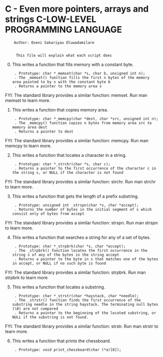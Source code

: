 # C - Even more pointers, arrays and strings C-LOW-LEVEL PROGRAMMING LANGUAGE


		Author: Oseni Sakariyau Oluwadamilare


	     This file will explain what each script does


0. This writes a function that fills memory with a constant byte.

    	. Prototype: char *_memset(char *s, char b, unsigned int n);
    	. The _memset() function fills the first n bytes of the memory area pointed to by s with the constant byte b
    	. Returns a pointer to the memory area s

FYI: The standard library provides a similar function: memset. Run man memset to learn more.


1. This writes a function that copies memory area.

    	. Prototype: char *_memcpy(char *dest, char *src, unsigned int n);
    	. The _memcpy() function copies n bytes from memory area src to memory area dest
    	. Returns a pointer to dest

FYI: The standard library provides a similar function: memcpy. Run man memcpy to learn more.


2. This writes a function that locates a character in a string.

    	. Prototype: char *_strchr(char *s, char c);
    	. Returns a pointer to the first occurrence of the character c in the string s, or NULL if the character is not found

FYI: The standard library provides a similar function: strchr. Run man strchr to learn more.


3. This writes a function that gets the length of a prefix substring.

    	. Prototype: unsigned int _strspn(char *s, char *accept);
    	. Returns the number of bytes in the initial segment of s which consist only of bytes from accept

FYI: The standard library provides a similar function: strspn. Run man strspn to learn more.


4. This writes a function that searches a string for any of a set of bytes.

    	. Prototype: char *_strpbrk(char *s, char *accept);
    	. The _strpbrk() function locates the first occurrence in the string s of any of the bytes in the string accept
    	. Returns a pointer to the byte in s that matches one of the bytes in accept, or NULL if no such byte is found

FYI: The standard library provides a similar function: strpbrk. Run man strpbrk to learn more


5. This writes a function that locates a substring.

    	. Prototype: char *_strstr(char *haystack, char *needle);
    	. The _strstr() function finds the first occurrence of the substring needle in the string haystack. The terminating null bytes (\0) are not compared
    	. Returns a pointer to the beginning of the located substring, or NULL if the substring is not found.

FYI: The standard library provides a similar function: strstr. Run man strstr to learn more.


6. This writes a function that prints the chessboard.

    	. Prototype: void print_chessboard(char (*a)[8]);

